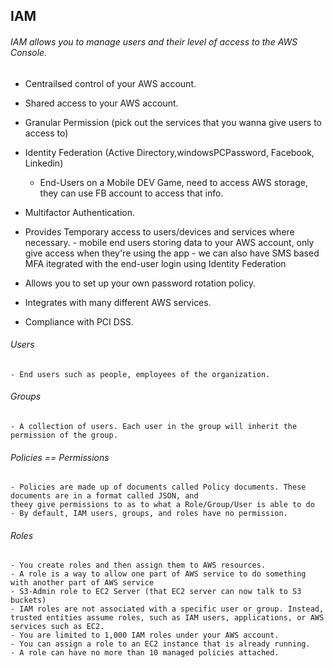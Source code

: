 ## IAM

###### IAM allows you to manage users and their level of access to the AWS Console.

- Centrailsed control of your AWS account.

- Shared access to your AWS account.

- Granular Permission (pick out the services that you wanna give users to access to)

- Identity Federation (Active Directory,windowsPCPassword, Facebook, Linkedin)
	- End-Users on a Mobile DEV Game, need to access AWS storage, they can use FB account to access that info.

- Multifactor Authentication.

- Provides Temporary access to users/devices and services where necessary.
		- mobile end users storing data to your AWS account, only give access when they're using the app
		- we can also have SMS based MFA itegrated with the end-user login using Identity Federation

- Allows you to set up your own password rotation policy.

- Integrates with many different AWS services.

- Compliance with PCI DSS.



###### Users
	- End users such as people, employees of the organization.


###### Groups
	- A collection of users. Each user in the group will inherit the permission of the group.


###### Policies  == Permissions
	- Policies are made up of documents called Policy documents. These documents are in a format called JSON, and
	theey give permissions to as to what a Role/Group/User is able to do
	- By default, IAM users, groups, and roles have no permission.


###### Roles
	- You create roles and then assign them to AWS resources.
	- A role is a way to allow one part of AWS service to do something with another part of AWS service
	- S3-Admin role to EC2 Server (that EC2 server can now talk to S3 buckets)
	- IAM roles are not associated with a specific user or group. Instead, trusted entities assume roles, such as IAM users, applications, or AWS services such as EC2.
	- You are limited to 1,000 IAM roles under your AWS account.
	- You can assign a role to an EC2 instance that is already running. 
	- A role can have no more than 10 managed policies attached.

